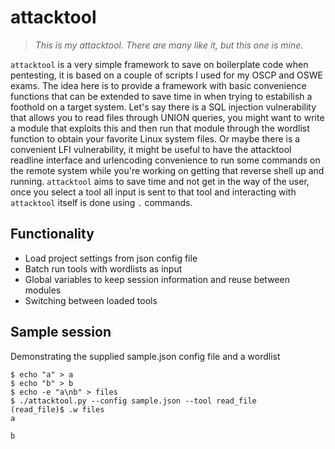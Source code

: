 # attacktool

> *This is my attacktool. There are many like it, but this one is mine.*

`attacktool` is a very simple framework to save on boilerplate code when pentesting, it is based on a couple of scripts I used for my OSCP and OSWE exams. The idea here is to provide a framework with basic convenience functions that can be extended to save time in when trying to estabilish a foothold on a target system.
Let's say there is a SQL injection vulnerability that allows you to read files through UNION queries, you might want to write a module that exploits this and then run that module through the wordlist function to obtain your favorite Linux system files. Or maybe there is a convenient LFI vulnerability, it might be useful to have the attacktool readline interface and urlencoding convenience to run some commands on the remote system while you're working on getting that reverse shell up and running.
`attacktool` aims to save time and not get in the way of the user, once you select a tool all input is sent to that tool and interacting with `attacktool` itself is done using `.` commands.

## Functionality

- Load project settings from json config file
- Batch run tools with wordlists as input
- Global variables to keep session information and reuse between modules
- Switching between loaded tools

## Sample session

Demonstrating the supplied sample.json config file and a wordlist

```
$ echo "a" > a
$ echo "b" > b
$ echo -e "a\nb" > files
$ ./attacktool.py --config sample.json --tool read_file
(read_file)$ .w files
a

b

```